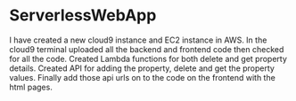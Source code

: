 # ServerlessWebApp
I have created a new cloud9 instance and EC2 instance in AWS.
In the cloud9 terminal uploaded all the backend and frontend code then checked for all the code.
Created Lambda functions for both delete and get property details.
Created API for adding the property, delete and get the property values.
Finally add those api urls on to the code on the frontend with the html pages.
